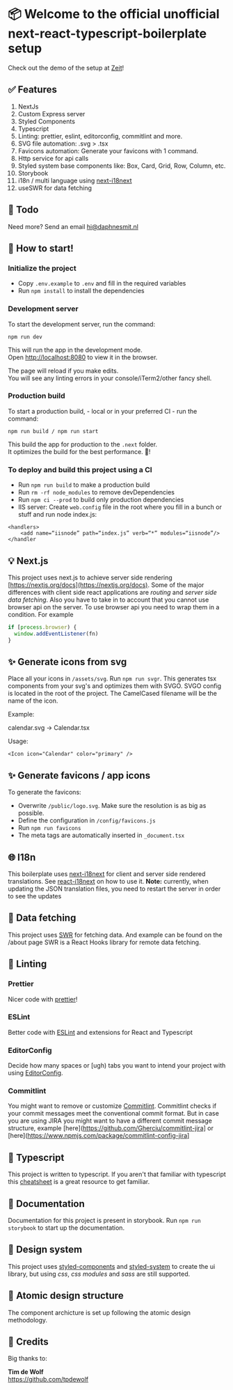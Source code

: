 
# 📦 Welcome to the official unofficial next-react-typescript-boilerplate setup
Check out the demo of the setup at [Zeit](https://next-react-typescript-boilerplate.now.sh/)!

## ✅ Features
1. NextJs
2. Custom Express server
3. Styled Components
4. Typescript
5. Linting: prettier, eslint, editorconfig, commitlint and more.
6. SVG file automation: .svg > .tsx
7. Favicons automation: Generate your favicons with 1 command.
8. Http service for api calls
9. Styled system base components like: Box, Card, Grid, Row, Column, etc.
10. Storybook
11. i18n / multi language using [next-i18next](https://github.com/isaachinman/next-i18next) 
12. useSWR for data fetching


## 🔧 Todo

Need more? Send an email [hi@daphnesmit.nl](mailto:hi@daphnesmit.nl)


## 🎉 How to start!

### Initialize the project

- Copy `.env.example` to `.env` and fill in the required variables
- Run `npm install` to install the dependencies

### Development server
To start the development server, run the command:

```
npm run dev
```

This will run the app in the development mode.<br>
Open [http://localhost:8080](http://localhost:8080) to view it in the browser.

The page will reload if you make edits.<br>
You will see any linting errors in your console/iTerm2/other fancy shell.

### Production build
To start a production build, - local or in your preferred CI - run the command:

```
npm run build / npm run start
```

This build the app for production to the `.next` folder.<br>
It optimizes the build for the best performance. 🎉!

### To deploy and build this project using a CI

- Run `npm run build` to make a production build
- Run `rm -rf node_modules` to remove devDependencies
- Run `npm ci --prod` to build only production dependencies
- IIS server: Create `web.config` file in the root where you fill in a bunch or stuff and run node index.js:

```
<handlers>
    <add name=“iisnode” path=“index.js” verb=“*” modules=“iisnode”/>
</handler
```


## 💡 Next.js

This project uses next.js to achieve server side rendering [https://nextjs.org/docs](https://nextjs.org/docs). Some of the major differences with client side react applications are _routing_ and _server side data fetching_. Also you have to take in to account that you cannot use browser api on the server. To use browser api you need to wrap them in a condition. For example

```javascript
if [process.browser) {
  window.addEventListener(fn)
}
```

## ✨ Generate icons from svg

Place all your icons in `/assets/svg`. Run `npm run svgr`. This generates tsx components from your svg's and optimizes them with SVGO. SVGO config is located in the root of the project. The CamelCased filename will be the name of the icon.

Example:

calendar.svg -> Calendar.tsx

Usage:

`<Icon icon="Calendar" color="primary" />`

## ✨ Generate favicons / app icons

To generate the favicons:

- Overwrite `/public/logo.svg`. Make sure the resolution is as big as possible.
- Define the configuration in `/config/favicons.js`
- Run `npm run favicons`
- The meta tags are automatically inserted in `_document.tsx`


## 🌐 I18n

This boilerplate uses [next-i18next](https://github.com/isaachinman/next-i18next) for client and server side rendered translations. See [react-i18next](https://react.i18next.com/) on how to use it. **Note:** currently, when updating the JSON translation files, you need to restart the server in order to see the updates


## 💫 Data fetching

This project uses [SWR](https://swr.now.sh/) for fetching data. And example can be found on the /about page
SWR is a React Hooks library for remote data fetching.


## 🚩 Linting

### Prettier
Nicer code with [prettier](https://prettier.io/)!

### ESLint
Better code with [ESLint](https://eslint.org/) and extensions for React and Typescript

### EditorConfig
Decide how many spaces or [ugh) tabs you want to intend your project with using [EditorConfig](https://editorconfig.org/).

### Commitlint
You might want to remove or customize [Commitlint](https://github.com/conventional-changelog/commitlint).
Commitlint checks if your commit messages meet the conventional commit format. But in case you are using JIRA you might want to have a different commit message structure, example [here](https://github.com/Gherciu/commitlint-jira] or [here](https://www.npmjs.com/package/commitlint-config-jira]


## 🚀 Typescript

This project is written to typescript. If you aren't that familiar with typescript this [cheatsheet](https://github.com/typescript-cheatsheets/react-typescript-cheatsheet) is a great resource to get familiar.

## 📝 Documentation

Documentation for this project is present in storybook. Run `npm run storybook` to start up the documentation.

## 💄 Design system

This project uses [styled-components](https://www.styled-components.com/) and [styled-system](https://github.com/styled-system/styled-system) to create the ui library, but using *css*, *css modules* and *sass* are still supported.

## 👷 Atomic design structure

The component archicture is set up following the atomic design methodology.

## 🙌 Credits

Big thanks to:

__Tim de Wolf__</br>
https://github.com/tpdewolf

